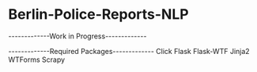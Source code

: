 # Berlin-Police-Reports-NLP

-------------Work in Progress-------------

-------------Required Packages-------------
Click
Flask
Flask-WTF
Jinja2
WTForms
Scrapy

